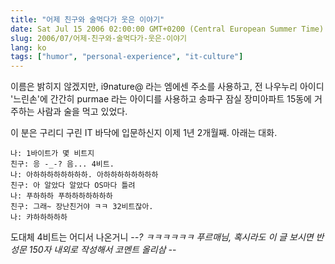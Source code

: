 ```yaml
---
title: "어제 친구와 술먹다가 웃은 이야기"
date: Sat Jul 15 2006 02:00:00 GMT+0200 (Central European Summer Time)
slug: 2006/07/어제-친구와-술먹다가-웃은-이야기
lang: ko
tags: ["humor", "personal-experience", "it-culture"]
---
```


이름은 밝히지 않겠지만,
i9nature@ 라는 엠에센 주소를 사용하고,
전 나우누리 아이디 '느린손'에 
간간히 purmae 라는 아이디를 사용하고
송파구 잠실 장미아파트 15동에 거주하는 사람과 
술을 먹고 있었다.

이 분은 구리디 구린 IT 바닥에 입문하신지 이제 1년 2개월째.
아래는 대화.

```
나: 1바이트가 몇 비트지
친구: 응 -_-? 음... 4비트.
나: 아하하하하하하하하. 아하하하하하하하하
친구: 아 알았다 알았다 OS마다 틀려
나: 푸하하하 푸하하하하하하하
친구: 그래~ 장난친거야 ㅋㅋ 32비트잖아.
나: 캬하하하하하 
```

도대체 4비트는 어디서 나온거니 -_-? ㅋㅋㅋㅋㅋㅋ
푸르매님, 혹시라도 이 글 보시면 반성문 150자 내외로 작성해서 코멘트 올리삼 -_-
